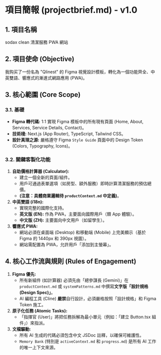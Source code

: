 # 項目簡報 (projectbrief.md) - v1.0

## 1. 項目名稱
sodax clean 清潔服務 PWA 網站

## 2. 項目使命 (Objective)
我购买了一份名為 "Qlinest" 的 Figma 視覺設計模板，轉化為一個功能齊全、中英雙語、響應式的漸進式網路應用 (PWA)。

## 3. 核心範圍 (Core Scope)

### 3.1. 基礎
* **Figma 轉代碼:** 1:1 實現 Figma 模板中的所有現有頁面 (Home, About, Services, Service Details, Contact)。
* **技術棧:** Next.js (App Router), TypeScript, Tailwind CSS。
* **設計真理之源:** 嚴格遵守 Figma `Style Guide` 頁面中的 Design Token (Colors, Typography, Icons)。

### 3.2. 關鍵客製化功能
1.  **自助價格計算器 (Calculator):**
    * 建立一個全新的頁面/組件。
    * 用戶可通過表單選項（如房型、額外服務）即時計算清潔服務的預估總價。
    * **(注意：具體商業邏輯待 `productContext.md` 中定義)**。
2.  **中英雙語 (i18n):**
    * 實現完整的國際化支持。
    * **英文版 (EN):** 作為 PWA，主要面向國際用戶（類 App 體驗）。
    * **中文版 (ZH):** 主要面向中文用戶（如留學生）。
3.  **響應式 PWA:**
    * 網站必須在桌面端 (Desktop) 和移動端 (Mobile) 上完美顯示（基於 Figma 的 1440px 和 390px 視圖）。
    * 網站需配置為 PWA，允許用戶「添加到主螢幕」。

## 4. 核心工作流與規則 (Rules of Engagement)
1.  **Figma 優先:**
    * 所有新組件 (如計算器) 必須先由「總參謀長 (Gemini)」在 `productContext.md` 或 `systemPatterns.md` 中撰寫**文字版「設計規格 (Design Spec)」**。
    * AI 編程工具 (Cline) **嚴禁**自行設計，必須嚴格按照「設計規格」和 Figma Token 施工。
2.  **原子化任務 (Atomic Tasks):**
    * 「指揮官 (User)」將把任務拆解為最小單元（例如：「建立 Button.tsx 組件」）來指派。
3.  **文檔驅動:**
    * 所有 AI 生成的代碼必須包含中文 JSDoc 註釋，以確保可維護性。
    * `Memory Bank` (特別是 `activeContext.md` 和 `progress.md`) 是所有 AI 工作的唯一上下文來源。